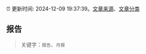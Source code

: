 :alarm_clock: 更新时间: 2024-12-09 19:37:39。[文章来源](/README.md)、[文章分类](/TAGS.md)

## 报告


> 关键字：`报告`、`月报`



